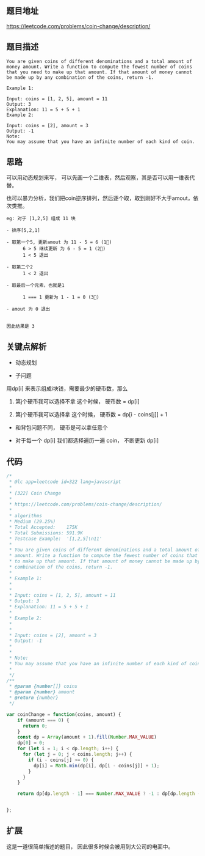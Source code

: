 
## 题目地址
https://leetcode.com/problems/coin-change/description/

## 题目描述
```
You are given coins of different denominations and a total amount of money amount. Write a function to compute the fewest number of coins that you need to make up that amount. If that amount of money cannot be made up by any combination of the coins, return -1.

Example 1:

Input: coins = [1, 2, 5], amount = 11
Output: 3 
Explanation: 11 = 5 + 5 + 1
Example 2:

Input: coins = [2], amount = 3
Output: -1
Note:
You may assume that you have an infinite number of each kind of coin.

```
## 思路

可以用动态规划来写， 可以先画一个二维表，然后观察，其是否可以用一维表代替。

也可以暴力分析，我们把coin逆序排列，然后逐个取，取到刚好不大于amout，依次类推。

```
eg: 对于 [1,2,5] 组成 11 块

- 排序[5,2,1]

- 取第一个5, 更新amout 为 11 - 5 = 6 (1⃣️)
      6 > 5 继续更新 为 6 - 5 = 1 (2⃣️)
      1 < 5 退出

- 取第二个2
      1 < 2 退出

- 取最后一个元素，也就是1

      1 === 1 更新为 1 - 1 = 0 (3⃣️)

- amout 为 0 退出


因此结果是 3
```
## 关键点解析

- 动态规划

- 子问题

用dp[i] 来表示组成i块钱，需要最少的硬币数，那么

1. 第j个硬币我可以选择不拿       这个时候， 硬币数 =  dp[i]

2. 第j个硬币我可以选择拿     这个时候， 硬币数 =  dp[i - coins[j]] + 1

- 和背包问题不同， 硬币是可以拿任意个

- 对于每一个 dp[i] 我们都选择遍历一遍 coin， 不断更新 dp[i]

## 代码
```js
/*
 * @lc app=leetcode id=322 lang=javascript
 *
 * [322] Coin Change
 *
 * https://leetcode.com/problems/coin-change/description/
 *
 * algorithms
 * Medium (29.25%)
 * Total Accepted:    175K
 * Total Submissions: 591.9K
 * Testcase Example:  '[1,2,5]\n11'
 *
 * You are given coins of different denominations and a total amount of money
 * amount. Write a function to compute the fewest number of coins that you need
 * to make up that amount. If that amount of money cannot be made up by any
 * combination of the coins, return -1.
 *
 * Example 1:
 *
 *
 * Input: coins = [1, 2, 5], amount = 11
 * Output: 3
 * Explanation: 11 = 5 + 5 + 1
 *
 * Example 2:
 *
 *
 * Input: coins = [2], amount = 3
 * Output: -1
 *
 *
 * Note:
 * You may assume that you have an infinite number of each kind of coin.
 *
 */
/**
 * @param {number[]} coins
 * @param {number} amount
 * @return {number}
 */

var coinChange = function(coins, amount) {
    if (amount === 0) {
      return 0;
    }
    const dp = Array(amount + 1).fill(Number.MAX_VALUE)
    dp[0] = 0;
    for (let i = 1; i < dp.length; i++) {
      for (let j = 0; j < coins.length; j++) {
        if (i - coins[j] >= 0) {
          dp[i] = Math.min(dp[i], dp[i - coins[j]] + 1);
        }
      }
    }

    return dp[dp.length - 1] === Number.MAX_VALUE ? -1 : dp[dp.length - 1];


};
```

## 扩展

这是一道很简单描述的题目， 因此很多时候会被用到大公司的电面中。
